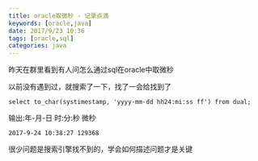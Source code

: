 ```yaml
---
title: oracle取微秒 - 记录点滴
keywords: [oracle,java]
date: 2017/9/23 10:36
tags: [oracle,sql]
categories: java
---
```

昨天在群里看到有人问怎么通过sql在oracle中取微秒

以前没有遇到过，就搜索了一下，找了一会给找到了
```
select to_char(systimestamp, 'yyyy-mm-dd hh24:mi:ss ff') from dual;
```
输出:年-月-日 时:分:秒 微秒
```
2017-9-24 10:38:27 129368
```
很少问题是搜索引擎找不到的，学会如何描述问题才是关键